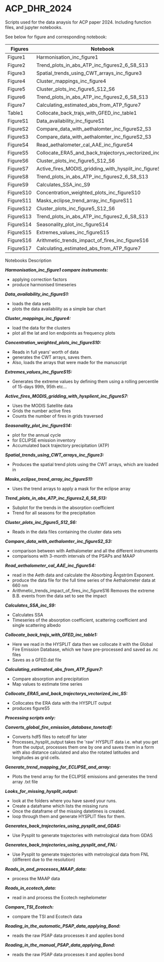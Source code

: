 # ACP_DHR_2024
Scripts used for the data anaysis for ACP paper 2024. Including function files, and jupyter notebooks.

See below for figure and corresponding notebook:

|     Figures      	|     Notebook                                                 	|
|------------------	|--------------------------------------------------------------	|
|     Figure1      	|     Harmonisation_inc_figure1                                	|
|     Figure2      	|     Trend_plots_in_abs_ATP_inc_figures2_6_S8_S13             	|
|     Figure3      	|     Spatial_trends_using_CWT_arrays_inc_figure3              	|
|     Figure4      	|     Cluster_mappings_inc_figure4                             	|
|     Figure5      	|     Cluster_plots_inc_figure5_S12_S6                         	|
|     Figure6      	|     Trend_plots_in_abs_ATP_inc_figures2_6_S8_S13             	|
|     Figure7      	|     Calculating_estimated_abs_from_ATP_figure7               	|
|     Table1       	|     Collocate_back_trajs_with_GFED_inc_table1                	|
|     FigureS1     	|     Data_availability_inc_figureS1                           	|
|     FigureS2     	|     Compare_data_with_aethalomter_inc_figureS2_S3            	|
|     FigureS3     	|     Compare_data_with_aethalomter_inc_figureS2_S3            	|
|     FigureS4     	|     Read_aethalometer_cal_AAE_inc_figureS4                   	|
|     FigureS5     	|     Collocate_ERA5_and_back_trajectorys_vectorized_inc_S5    	|
|     FigureS6     	|     Cluster_plots_inc_figure5_S12_S6                         	|
|     FigureS7     	|     Active_fires_MODIS_gridding_with_hysplit_inc_figureS7    	|
|     FigureS8     	|     Trend_plots_in_abs_ATP_inc_figures2_6_S8_S13             	|
|     FigureS9     	|     Calculates_SSA_inc_S9                                    	|
|     FigureS10    	|     Concentration_weighted_plots_inc_figureS10               	|
|     FigureS11    	|     Masks_eclipse_trend_array_inc_figureS11                  	|
|     FigureS12    	|     Cluster_plots_inc_figure5_S12_S6                         	|
|     FigureS13    	|     Trend_plots_in_abs_ATP_inc_figures2_6_S8_S13             	|
|     FigureS14    	|     Seasonality_plot_inc_figureS14                           	|
|     FigureS15    	|     Extremes_values_inc_figureS15                            	|
|     FigureS16    	|     Arithmetic_trends_impact_of_fires_inc_figureS16          	|
|     FigureS17    	|     Calculating_estimated_abs_from_ATP_figure7               	|

Notebooks	Description

***Harmonisation_inc_figure1	compare instruments:***
- applying correction factors
- produce harmonised timeseries 

***Data_availability_inc_figureS1:***
- loads the data sets
- plots the data availability as a simple bar chart

***Cluster_mappings_inc_figure4:***
- load the data for the clusters
- plot all the lat and lon endpoints as frequency plots

***Concentration_weighted_plots_inc_figureS10:***
- Reads in full years’ worth of data
- generates the CWT arrays, saves them.
- Also, loads the arrays that were made for the manuscript

***Extremes_values_inc_figureS15:***
- Generates the extreme values by defining them using a rolling percentile of 15-days 99th, 95th etc...

***Active_fires_MODIS_gridding_with_hysplient_inc_figureS7:***
- Uses the MODIS Satellite data 
- Grids the number active fires
- Counts the number of fires in grids traversed

***Seasonality_plot_inc_figureS14:***
- plot for the annual cycle
- for ECLIPSE emission inventory
- Accumulated back trajectory precipitation (ATP) 

***Spatial_trends_using_CWT_arrays_inc_figure3:***
- Produces the spatial trend plots using the CWT arrays, which are loaded in

***Masks_eclipse_trend_array_inc_figureS11:***
- Uses the trend arrays to apply a mask for the eclipse array

***Trend_plots_in_abs_ATP_inc_figures2_6_S8_S13:***
- Subplot for the trends in the absorption coefficient 
- Trend for all seasons for the precipitation

***Cluster_plots_inc_figure5_S12_S6:***
- Reads in the data files containing the cluster data sets

***Compare_data_with_aethalomter_inc_figureS2_S3:***
- comparison between with Aethalometer and all the different instruments
- comparisons with 3-month intervals of the PSAPs and MAAP

***Read_aethalometer_cal_AAE_inc_figureS4:***
- read in the Aeth data and calculate the Absorbing Ångström Exponent. 
- produce the data file for the full time series of the Aethalometer data at 660 nm
- Arithmetic_trends_impact_of_fires_inc_figureS16	Removes the extreme B.B. events from the data set to see the impact

***Calculates_SSA_inc_S9:***
- Calculates SSA
- Timeseries of the absorption coefficient, scattering coefficient and single scattering albedo

***Collocate_back_trajs_with_GFED_inc_table1:***
- Here we read in the HYSPLIT data then we collocate it with the Global Fire Emission Database, which we have pre-processed and saved as .nc files
- Saves as a GFED.dat file

***Calculating_estimated_abs_from_ATP_figure7:***
- Compare absorption and precipitation 
- Map values to estimate time series

***Collocate_ERA5_and_back_trajectorys_vectorized_inc_S5:***
- Collocates the ERA data with the HYSPLIT output
- produces figureS5
  

***Processing scripts only:***	

***Converts_global_fire_emission_database_tonetcdf:***
- Converts hdf5 files to netcdf for later
- Processes_hysplit_output	takes the 'raw' HYSPLIT data i.e. what you get from the output, processes them one by one and saves them in a form with also distance calculated and also the rotated latitudes and longitudes as grid cells.

***Generate_trend_mapping_for_ECLIPSE_and_array:***
- Plots the trend array for the ECLIPSE emissions and generates the trend array .txt file

***Looks_for_missing_hysplit_output:***
- look at the folders where you have saved your runs. 
- Create a dataframe which lists the missing runs 
- Once the dataframe of the missing datetimes is created.
- loop through them and generate HYSPLIT files for them.  

***Generates_back_trajectories_using_pysplit_and_GDAS:***
- Use Pysplit to generate trajectories with metrological data from GDAS

***Generates_back_trajectories_using_pysplit_and_FNL:***
- Use Pysplit to generate trajectories with metrological data from FNL (different due to the resolution)

***Reads_in_and_processes_MAAP_data:***
- process the MAAP data

***Reads_in_ecotech_data:***
- read in and process the Ecotech nephelometer 

***Compare_TSI_Ecotech:***
- compare the TSI and Ecotech data

***Reading_in_the_automatic_PSAP_data_applying_Bond:***
- reads the raw PSAP data processes it and applies bond

***Reading_in_the_manual_PSAP_data_applying_Bond:***
- reads the raw PSAP data processes it and applies bond
